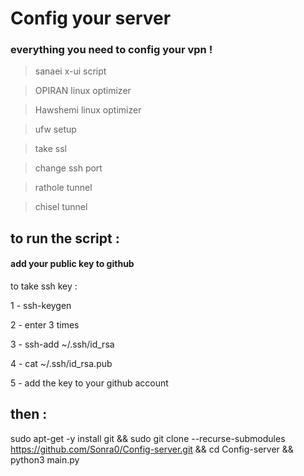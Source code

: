 # Config your server 
### everything you need to config your vpn !
> sanaei x-ui script

> OPIRAN linux optimizer

> Hawshemi linux optimizer

> ufw setup

> take ssl
 
> change ssh port 

> rathole tunnel

> chisel tunnel

## to run the script : 

#### add your public key to github 

to take ssh key :

1 - ssh-keygen

2 - enter 3 times

3 - ssh-add ~/.ssh/id_rsa

4 - cat ~/.ssh/id_rsa.pub    

5 - add the key to your github account

## then :

sudo apt-get -y install git && sudo git clone --recurse-submodules https://github.com/Sonra0/Config-server.git && cd Config-server && python3 main.py
